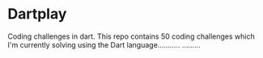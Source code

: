 # Dartplay
Coding challenges in dart.
This repo contains 50 coding challenges which I'm currently solving using the Dart language........... .........
